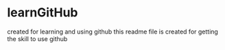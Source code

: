 # learnGitHub
created for learning and using github
this readme file is created for getting the skill to use github
